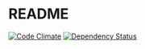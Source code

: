 # README

[![Code Climate](https://codeclimate.com/github/amree/tueetion.png)](https://codeclimate.com/github/amree/tueetion)
[![Dependency Status](https://gemnasium.com/amree/tueetion.svg)](https://gemnasium.com/amree/tueetion)
